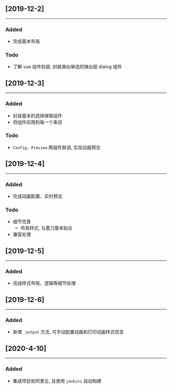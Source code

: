## [2019-12-2]

---

### Added

- 完成基本布局

### Todo

- 了解 vue 组件封装, 封装类似单选的弹出层 dialog 组件

## [2019-12-3]

---

### Added

- 封装基本的选择弹窗组件
- 将组件应用到每一个条目

### Todo

- `Config`、`Preview` 两组件联调, 实现动画预览

## [2019-12-4]

---

### Added

- 完成动画配置、实时预览

### Todo

- 细节完善
  - 布局样式, 与墨刀基本贴合
- 兼容处理

## [2019-12-5]

---

### Added

- 完成样式布局、逻辑等细节处理

## [2019-12-6]

---

### Added

- 新增 `_output` 方法, 可手动配置动画和打印动画样式信息

## [2020-4-10]

---

### Added

- 集成项目到阿里云, 且使用 `jenkins` 自动构建
